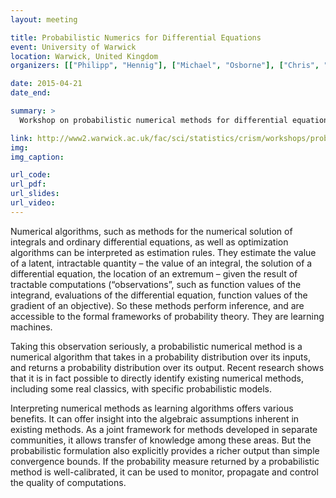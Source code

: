 ```yaml
---
layout: meeting

title: Probabilistic Numerics for Differential Equations
event: University of Warwick
location: Warwick, United Kingdom
organizers: [["Philipp", "Hennig"], ["Michael", "Osborne"], ["Chris", "Oates"], ["Mark", "Girolami"]]

date: 2015-04-21
date_end:

summary: >
  Workshop on probabilistic numerical methods for differential equations.

link: http://www2.warwick.ac.uk/fac/sci/statistics/crism/workshops/probnumerics
img:
img_caption:

url_code:
url_pdf:
url_slides:
url_video:
---
```


Numerical algorithms, such as methods for the numerical solution of integrals and ordinary differential equations, as well as optimization algorithms can be interpreted as estimation rules. They estimate the value of a latent, intractable quantity – the value of an integral, the solution of a differential equation, the location of an extremum – given the result of tractable computations (“observations”, such as function values of the integrand, evaluations of the differential equation, function values of the gradient of an objective). So these methods perform inference, and are accessible to the formal frameworks of probability theory. They are learning machines.

Taking this observation seriously, a probabilistic numerical method is a numerical algorithm that takes in a probability distribution over its inputs, and returns a probability distribution over its output. Recent research shows that it is in fact possible to directly identify existing numerical methods, including some real classics, with specific probabilistic models.

Interpreting numerical methods as learning algorithms offers various benefits. It can offer insight into the algebraic assumptions inherent in existing methods. As a joint framework for methods developed in separate communities, it allows transfer of knowledge among these areas. But the probabilistic formulation also explicitly provides a richer output than simple convergence bounds. If the probability measure returned by a probabilistic method is well-calibrated, it can be used to monitor, propagate and control the quality of computations.